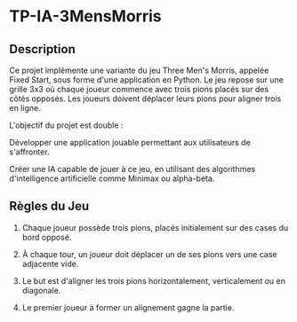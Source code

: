 # TP-IA-3MensMorris

## Description

Ce projet implémente une variante du jeu Three Men's Morris, appelée Fixed Start, sous forme d'une application en Python.
Le jeu repose sur une grille 3x3 où chaque joueur commence avec trois pions placés sur des côtés opposés. Les joueurs doivent déplacer leurs pions pour aligner trois en ligne.

L'objectif du projet est double :

Développer une application jouable permettant aux utilisateurs de s'affronter.

Créer une IA capable de jouer à ce jeu, en utilisant des algorithmes d'intelligence artificielle comme Minimax ou alpha-beta.

## Règles du Jeu

1. Chaque joueur possède trois pions, placés initialement sur des cases du bord opposé.

2. À chaque tour, un joueur doit déplacer un de ses pions vers une case adjacente vide.

3. Le but est d'aligner les trois pions horizontalement, verticalement ou en diagonale.

4. Le premier joueur à former un alignement gagne la partie.

